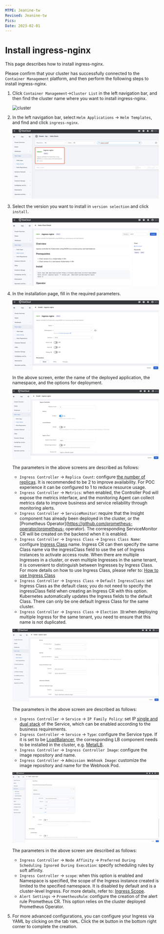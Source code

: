 ```yaml
---
MTPE: Jeanine-tw
Revised: Jeanine-tw
Pics: 
Date: 2023-02-01
---
```


# Install ingress-nginx

This page describes how to install ingress-nginx.

Please confirm that your cluster has successfully connected to the `Container Management` platform, and then perform the following steps to install ingress-nginx.

1. Click `Container Management`->`Cluster List` in the left navigation bar, and then find the cluster name where you want to install ingress-nginx.

    ![cluster](../../images)

2. In the left navigation bar, select `Helm Applications` -> `Helm Templates`, and find and click `ingress-nginx`.

    ![helm](../../images/ingress-install-2.png)

3. Select the version you want to install in `version selection` and click `install`.

    ![version](../../images/ingress-install-3.png)

4. In the installation page, fill in the required parameters.

    ![parameter1](../../images/ingress-install-4.png)

    In the above screen, enter the name of the deployed application, the namespace, and the options for deployment.

    ![parameter2](../../images/ingress-install-5.png)

    The parameters in the above screens are described as follows:

    - `Ingress Controller` -> `Replica Count`: configure [the number of replicas](https://kubernetes.io/docs/concepts/workloads/controllers/replicaset/). It is recommended to be 2 to improve availability. For POC experience it can be configured to 1 to reduce resource usage.
    - `Ingress Controller` -> `Metrics`: when enabled, the Controller Pod will expose the metrics interface, and the monitoring Agent can collect metrics data to improve business and service reliability through monitoring alerts.
    - `Ingress Controller` -> `ServiceMonitor`: require that the Insight component has already been deployed in the cluster, or the [Prometheus Operator](https://github.com/prometheus-operator/prometheus- operator). The corresponding ServiceMonitor CR will be created on the backend when it is enabled.
    - `Ingress Controller` -> `Ingress Class` -> `Ingress Class Name`: configure [Ingress Class](https://kubernetes.io/docs/concepts/services-networking/ingress/#ingress-class) name. Ingress CR can then specify the same Class name via the ingressClass field to use the set of Ingress instances to activate access route. When there are multiple Ingresses in a cluster, or even multiple Ingresses in the same tenant, it is convenient to distinguish between Ingresses by Ingress Class. For more details on how to use Ingress Class, please refer to: [How to use Ingress Class](ingressclass.md)
    - `Ingress Controller` -> `Ingress Class` -> `Default IngressClass`: set Ingress Class as the default class; you do not need to specify the ingressClass field when creating an Ingress CR with this option. Kubernetes automatically updates the Ingress fields to the default Class. There can only be one default Ingress Class for the same cluster.
    - `Ingress Controller` -> `Ingress Class` -> `Election ID`:when deploying multiple Ingress for the same tenant, you need to ensure that this name is not duplicated.

    ![parameter3](../../images/ingress-install-6.png)

    The parameters in the above screen are described as follows:

    - `Ingress Controller` -> `Service` -> `IP Family Policy`: set IP [single and dual stack](https://kubernetes.io/docs/concepts/services-networking/dual-stack/#services) of the Service, which can be enabled according to the business requirements.
    - `Ingress Controller` -> `Service` -> `Type`: configure the Service type. If it is set to be [LoadBalancer](https://kubernetes.io/docs/concepts/services-networking/service/#loadbalancer), the corresponding LB component needs to be installed in the cluster, e.g. [MetalLB](https://metallb.universe.tf/).
    - `Ingress Controller` -> `Ingress Controller Image`: configure the image repository and name.
    - `Ingress Controller` -> `Admission Webhook Image`: customize the image repository and name for the Webhook Pod.

    ![parameter4](../../images/ingress-install-7.png)

    The parameters in the above screen are described as follows:

    - `Ingress Controller` -> `Node Affinity` -> `Preferred During Scheduling Ignored During Execution`: specify scheduling rules by soft affinity.
    - `Ingress Controller` -> `scope`: when this option is enabled and Namespace is specified, the scope of the Ingress instance created is limited to the specified namespace. It is disabled by default and is a cluster-level Ingress. For more details, refer to: [Ingress Scope](scope.md).
    - `Alert Settings` -> `PrometheusRule`: configure the creation of the alert rule Prometheus CR. This option relies on the cluster deployed Prometheus Operator.

5. For more advanced configurations, you can configure your Ingress via YAML by clicking on the tab `YAML`.
Click the `OK` button in the bottom right corner to complete the creation.
